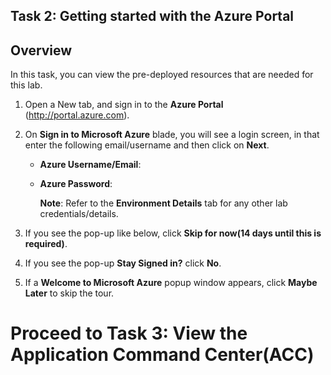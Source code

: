 ## Task 2: Getting started with the Azure Portal

## Overview

In this task, you can view the pre-deployed resources that are needed for this lab.

1. Open a New tab, and sign in to the **Azure Portal** (<http://portal.azure.com>).

1. On **Sign in to Microsoft Azure** blade, you will see a login screen, in that enter the following email/username and then click on **Next**.  

   * **Azure Username/Email**:  <inject key="Username"></inject> 
   * **Azure Password**:  <inject key="Password"></inject>

       **Note**: Refer to the **Environment Details** tab for any other lab credentials/details.

1. If you see the pop-up like below, click **Skip for now(14 days until this is required)**.

1. If you see the pop-up **Stay Signed in?** click **No**.

1. If a **Welcome to Microsoft Azure** popup window appears, click **Maybe Later** to skip the tour.


# Proceed to Task 3: View the Application Command Center(ACC)

